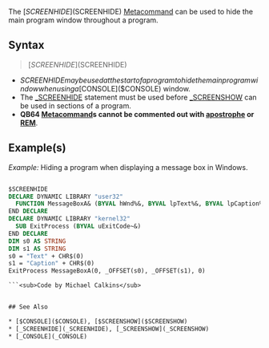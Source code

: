 The [$SCREENHIDE]($SCREENHIDE) [Metacommand](Metacommand) can be used to hide the main program window throughout a program.


## Syntax

>  [$SCREENHIDE]($SCREENHIDE)


* $SCREENHIDE may be used at the start of a program to hide the main program window when using a [$CONSOLE]($CONSOLE) window.
* The [_SCREENHIDE](_SCREENHIDE) statement must be used before [_SCREENSHOW](_SCREENSHOW) can be used in sections of a program.
* **QB64 [Metacommand](Metacommand)s cannot be commented out with [apostrophe](apostrophe) or [REM](REM)**.


## Example(s)

*Example:* Hiding a program when displaying a message box in Windows.

```vb

$SCREENHIDE
DECLARE DYNAMIC LIBRARY "user32"
  FUNCTION MessageBoxA& (BYVAL hWnd%&, BYVAL lpText%&, BYVAL lpCaption%&, BYVAL uType~&)
END DECLARE
DECLARE DYNAMIC LIBRARY "kernel32"
  SUB ExitProcess (BYVAL uExitCode~&)
END DECLARE
DIM s0 AS STRING
DIM s1 AS STRING
s0 = "Text" + CHR$(0)
s1 = "Caption" + CHR$(0)
ExitProcess MessageBoxA(0, _OFFSET(s0), _OFFSET(s1), 0)

```<sub>Code by Michael Calkins</sub>


## See Also

* [$CONSOLE]($CONSOLE), [$SCREENSHOW]($SCREENSHOW)
* [_SCREENHIDE](_SCREENHIDE), [_SCREENSHOW](_SCREENSHOW)
* [_CONSOLE](_CONSOLE)




